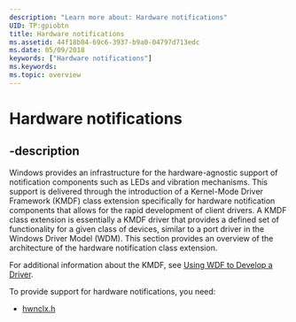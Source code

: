 ```yaml
---
description: "Learn more about: Hardware notifications"
UID: TP:gpiobtn
title: Hardware notifications
ms.assetid: 44f18b04-69c6-3937-b9a0-04797d713edc
ms.date: 05/09/2018
keywords: ["Hardware notifications"]
ms.keywords: 
ms.topic: overview
---
```


# Hardware notifications

## -description

Windows provides an infrastructure for the hardware-agnostic support of notification components such as LEDs and vibration mechanisms. This support is delivered through the introduction of a Kernel-Mode Driver Framework (KMDF) class extension specifically for hardware notification components that allows for the rapid development of client drivers. A KMDF class extension is essentially a KMDF driver that provides a defined set of functionality for a given class of devices, similar to a port driver in the Windows Driver Model (WDM). This section provides an overview of the architecture of the hardware notification class extension. 

For additional information about the KMDF, see [Using WDF to Develop a Driver](/windows-hardware/drivers/wdf/using-the-framework-to-develop-a-driver).

To provide support for hardware notifications, you need:

- [hwnclx.h](../hwnclx/index.md)
